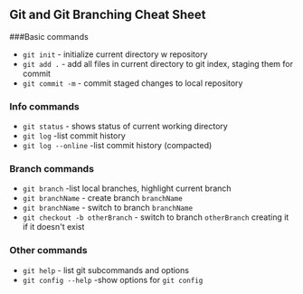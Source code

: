 ## Git and Git Branching Cheat Sheet

###Basic commands
* `git init` - initialize current directory w repository
* `git add .` - add all files in current directory to git index, staging them for commit
* `git commit -m` - commit staged changes to local repository

### Info commands
* `git status` - shows status of current working directory
* `git log` -list commit history
* `git log --online` -list commit history (compacted)

### Branch commands
* `git branch` -list local branches, highlight current branch
* `git branchName` - create branch `branchName`
* `git branchName` - switch to branch `branchName`
* `git checkout -b otherBranch` - switch to branch `otherBranch` creating it if it doesn't exist


### Other commands
* `git help` - list git subcommands and options
* `git config --help` -show options for `git config`
